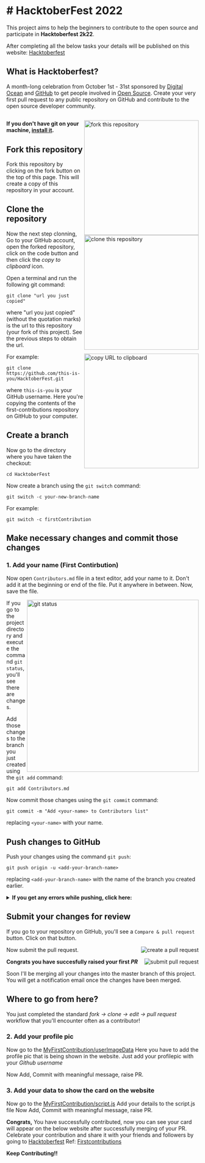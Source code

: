 # # HacktoberFest 2022

This project aims to help the beginners to contribute to the open source and participate in **Hacktoberfest 2k22**.

After completing all the below tasks your details will be published on this website:
[Hacktoberfest](https://niteshjitender.github.io/HacktoberFest2022/)

## What is Hacktoberfest?
A month-long celebration from October 1st - 31st sponsored by [Digital Ocean](https://hacktoberfest.digitalocean.com/) and [GitHub](https://github.com/blog/2433-celebrate-open-source-this-october-with-hacktoberfest) to get people involved in [Open Source](https://github.com/open-source). Create your very first pull request to any public repository on GitHub and contribute to the open source developer community.
##



<img align="right" width="300" src="https://firstcontributions.github.io/assets/Readme/fork.png" alt="fork this repository" />

#### If you don't have git on your machine, [install it](https://help.github.com/articles/set-up-git/).

## Fork this repository

Fork this repository by clicking on the fork button on the top of this page.
This will create a copy of this repository in your account.


## Clone the repository

<img align="right" width="300" src="https://firstcontributions.github.io/assets/Readme/clone.png" alt="clone this repository" />

Now the next step clonning, Go to your GitHub account, open the forked repository, click on the code button and then click the _copy to clipboard_ icon.

Open a terminal and run the following git command:

```
git clone "url you just copied"
```

where "url you just copied" (without the quotation marks) is the url to this repository (your fork of this project). See the previous steps to obtain the url.

<img align="right" width="300" src="https://firstcontributions.github.io/assets/Readme/copy-to-clipboard.png" alt="copy URL to clipboard" />

For example:

```
git clone https://github.com/this-is-you/HacktoberFest.git
```

where `this-is-you` is your GitHub username. Here you're copying the contents of the first-contributions repository on GitHub to your computer.

## Create a branch

Now go to the directory where you have taken the checkout:
```
cd HacktoberFest
```

Now create a branch using the `git switch` command:

```
git switch -c your-new-branch-name
```

For example:

```
git switch -c firstContribution
```

## Make necessary changes and commit those changes

### 1. Add your name (First Contirbution) 

Now open `Contributors.md` file in a text editor, add your name to it. Don't add it at the beginning or end of the file. Put it anywhere in between. Now, save the file.

<img align="right" width="450" src="https://firstcontributions.github.io/assets/Readme/git-status.png" alt="git status" />

If you go to the project directory and execute the command `git status`, you'll see there are changes.

Add those changes to the branch you just created using the `git add` command:

```
git add Contributors.md
```

Now commit those changes using the `git commit` command:

```
git commit -m "Add <your-name> to Contributors list"
```

replacing `<your-name>` with your name.

## Push changes to GitHub

Push your changes using the command `git push`:

```
git push origin -u <add-your-branch-name>
```

replacing `<add-your-branch-name>` with the name of the branch you created earlier.

<details>
<summary> <strong>If you get any errors while pushing, click here:</strong> </summary>

* ### Authentication Error
     <pre>remote: Support for password authentication was removed on August 13, 2021. Please use a personal access token instead.
  remote: Please see https://github.blog/2020-12-15-token-authentication-requirements-for-git-operations/ for more information.
  fatal: Authentication failed for 'https://github.com/<your-username>/first-contributions.git/'</pre>  
   Go to [GitHub's tutorial](https://docs.github.com/en/authentication/connecting-to-github-with-ssh/adding-a-new-ssh-key-to-your-github-account) on generating and configuring an SSH key to your account.

</details>

## Submit your changes for review

If you go to your repository on GitHub, you'll see a `Compare & pull request` button. Click on that button.

<img style="float: right;" src="https://firstcontributions.github.io/assets/Readme/compare-and-pull.png" alt="create a pull request" />

Now submit the pull request.

<img style="float: right;" src="https://firstcontributions.github.io/assets/Readme/submit-pull-request.png" alt="submit pull request" />

**Congrats you have succesfully raised your first *PR***

Soon I'll be merging all your changes into the master branch of this project. You will get a notification email once the changes have been merged.

## Where to go from here?
 
 You just completed the standard _fork -> clone -> edit -> pull request_ workflow that you'll encounter often as a contributor!

### 2. Add your profile pic
Now go to the [MyFirstContribution/userImageData](https://github.com/niteshjitender/HacktoberFest/tree/main/MyFirstContribution/userImageData)
Here you have to add the profile pic that is being shown in the website.
Just add your profilepic with your *Github username*

Now Add, Commit with meaningful message, raise PR.

### 3. Add your data to show the card on the website

Now go to the [MyFirstContribution/script.js](https://github.com/niteshjitender/HacktoberFest/blob/main/MyFirstContribution/script.js)
Add your details to the script.js file
Now Add, Commit with meaningful message, raise PR.


**Congrats,** You have successfully contributed, now you can see your card will appear on the below website after successfully merging of your PR. Celebrate your contribution and share it with your friends and followers by going to [Hacktoberfest](https://niteshjitender.github.io/HacktoberFest2022/) 
Ref: [Firstcontributions](https://github.com/firstcontributions/first-contributions)

 **Keep Contributing!!**
